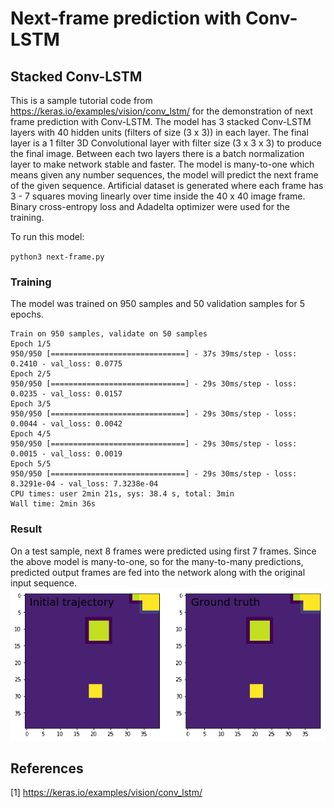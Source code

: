 # Next-frame prediction with Conv-LSTM
## Stacked Conv-LSTM
This is a sample tutorial code from https://keras.io/examples/vision/conv_lstm/ for the demonstration of next frame prediction with Conv-LSTM. The model has 3 stacked Conv-LSTM layers with 40 hidden units (filters of size (3 x 3)) in each layer. The final layer is a 1 filter 3D Convolutional layer with filter size (3 x 3 x 3) to produce the final image. Between each two layers there is a batch normalization layer to make network stable and faster. The model is many-to-one which means given any number sequences, the model will predict the next frame of the given sequence. Artificial dataset is generated where each frame has 3 - 7 squares moving linearly over time inside the 40 x 40 image frame. Binary cross-entropy loss and Adadelta optimizer were used for the training. 

To run this model:

` python3 next-frame.py
`
### Training
The model was trained on 950 samples and 50 validation samples for 5 epochs.
```
Train on 950 samples, validate on 50 samples
Epoch 1/5
950/950 [==============================] - 37s 39ms/step - loss: 0.2410 - val_loss: 0.0775
Epoch 2/5
950/950 [==============================] - 29s 30ms/step - loss: 0.0235 - val_loss: 0.0157
Epoch 3/5
950/950 [==============================] - 29s 30ms/step - loss: 0.0044 - val_loss: 0.0042
Epoch 4/5
950/950 [==============================] - 29s 30ms/step - loss: 0.0015 - val_loss: 0.0019
Epoch 5/5
950/950 [==============================] - 29s 30ms/step - loss: 8.3291e-04 - val_loss: 7.3238e-04
CPU times: user 2min 21s, sys: 38.4 s, total: 3min
Wall time: 2min 36s
```

### Result
On a test sample, next 8 frames were predicted using first 7 frames. Since the above model is many-to-one, so for the many-to-many predictions, predicted output frames 
are fed into the network along with the original input sequence.
 ![Predicted](https://github.com/iamrakesh28/Deep-Learning-for-Weather-and-Climate-Science/blob/master/lstm-keras/next-frame-tutorial/images/output.gif) 
 
## References
[1] https://keras.io/examples/vision/conv_lstm/
